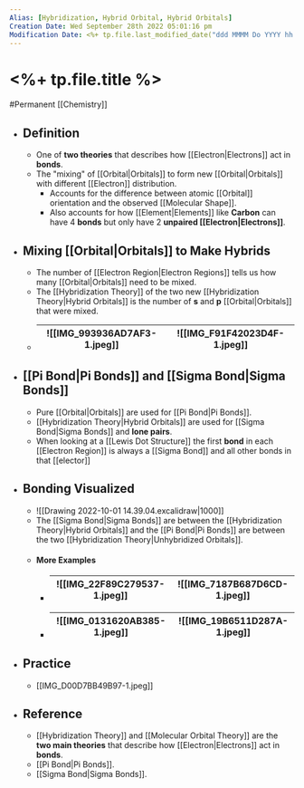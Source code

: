 ```yaml
---
Alias: [Hybridization, Hybrid Orbital, Hybrid Orbitals]
Creation Date: Wed September 28th 2022 05:01:16 pm 
Modification Date: <%+ tp.file.last_modified_date("ddd MMMM Do YYYY hh:mm:ss a") %>
---
```

# <%+ tp.file.title %>
#Permanent [[Chemistry]]

- ## Definition
	- One of **two theories** that describes how [[Electron|Electrons]] act in **bonds**.
	- The "mixing" of [[Orbital|Orbitals]] to form new [[Orbital|Orbitals]] with different [[Electron]] distribution.
		- Accounts for the difference between atomic [[Orbital]] orientation and the observed [[Molecular Shape]].
		- Also accounts for how [[Element|Elements]] like **Carbon** can have 4 **bonds** but only have 2 **unpaired [[Electron|Electrons]]**.
- ## Mixing [[Orbital|Orbitals]] to Make Hybrids
	- The number of [[Electron Region|Electron Regions]] tells us how many [[Orbital|Orbitals]] need to be mixed.
	- The [[Hybridization Theory]] of the two new [[Hybridization Theory|Hybrid Orbitals]] is the number of **s** and **p** [[Orbital|Orbitals]] that were mixed.
	- ![[IMG_993936AD7AF3-1.jpeg]]|![[IMG_F91F42023D4F-1.jpeg]]
	  ---|---
- ## [[Pi Bond|Pi Bonds]] and [[Sigma Bond|Sigma Bonds]]
	- Pure [[Orbital|Orbitals]] are used for [[Pi Bond|Pi Bonds]].
	- [[Hybridization Theory|Hybrid Orbitals]] are used for [[Sigma Bond|Sigma Bonds]] and **lone pairs**.
	- When looking at a [[Lewis Dot Structure]] the first **bond** in each [[Electron Region]] is always a [[Sigma Bond]] and all other bonds in that [[elector]]
- ## Bonding Visualized
	- ![[Drawing 2022-10-01 14.39.04.excalidraw|1000]]
	- The [[Sigma Bond|Sigma Bonds]] are between the [[Hybridization Theory|Hybrid Orbitals]] and the [[Pi Bond|Pi Bonds]] are between the two [[Hybridization Theory|Unhybridized Orbitals]].
	- #### More Examples
		- ![[IMG_22F89C279537-1.jpeg]]|![[IMG_7187B687D6CD-1.jpeg]]
		  ---|---
		- ![[IMG_0131620AB385-1.jpeg]]|![[IMG_19B6511D287A-1.jpeg]]
		  ---|---
- ## Practice
	- [[IMG_D00D7BB49B97-1.jpeg]]
- ## Reference
	- [[Hybridization Theory]] and [[Molecular Orbital Theory]] are the **two main theories** that  describe how [[Electron|Electrons]] act in **bonds**.
	- [[Pi Bond|Pi Bonds]].
	- [[Sigma Bond|Sigma Bonds]].